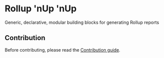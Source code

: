 # Rollup 'nUp 'nUp

Generic, declarative, modular building blocks for generating Rollup reports

## Contribution

Before contributing, please read the [Contribution guide](./CONTRIBUTING.md).
